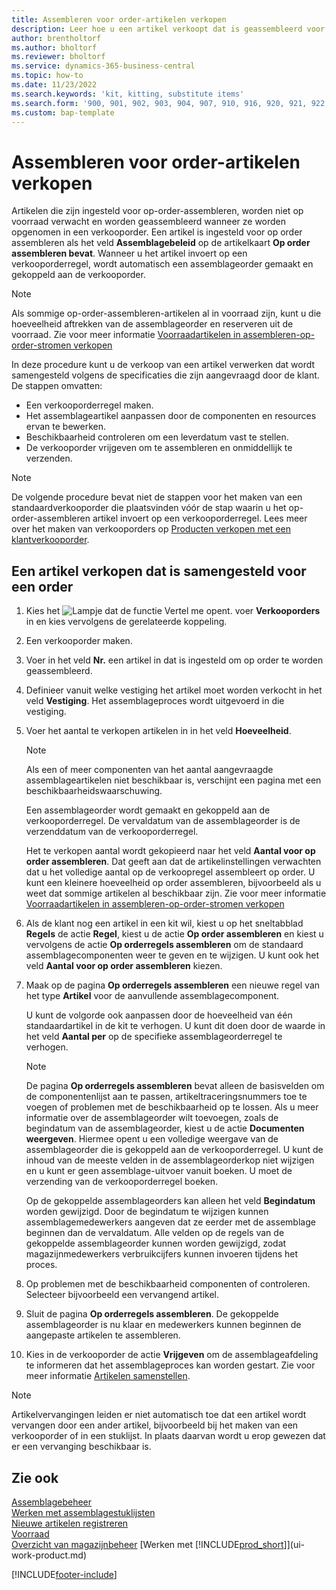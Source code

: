 ```yaml
---
title: Assembleren voor order-artikelen verkopen
description: Leer hoe u een artikel verkoopt dat is geassembleerd voor een order.
author: brentholtorf
ms.author: bholtorf
ms.reviewer: bholtorf
ms.service: dynamics-365-business-central
ms.topic: how-to
ms.date: 11/23/2022
ms.search.keywords: 'kit, kitting, substitute items'
ms.search.form: '900, 901, 902, 903, 904, 907, 910, 916, 920, 921, 922, 923, 940, 941, 942, 930, 931, 932, 914, 915, 905'
ms.custom: bap-template
---
```

# Assembleren voor order-artikelen verkopen

Artikelen die zijn ingesteld voor op-order-assembleren, worden niet op voorraad verwacht en worden geassembleerd wanneer ze worden opgenomen in een verkooporder. Een artikel is ingesteld voor op order assembleren als het veld **Assemblagebeleid** op de artikelkaart **Op order assembleren bevat**. Wanneer u het artikel invoert op een verkooporderregel, wordt automatisch een assemblageorder gemaakt en gekoppeld aan de verkooporder.  

> [!NOTE]  
> Als sommige op-order-assembleren-artikelen al in voorraad zijn, kunt u die hoeveelheid aftrekken van de assemblageorder en reserveren uit de voorraad. Zie voor meer informatie [Voorraadartikelen in assembleren-op-order-stromen verkopen](assembly-how-to-sell-assemble-to-order-items-and-inventory-items-together.md)  

In deze procedure kunt u de verkoop van een artikel verwerken dat wordt samengesteld volgens de specificaties die zijn aangevraagd door de klant. De stappen omvatten: 

* Een verkooporderregel maken.
* Het assemblageartikel aanpassen door de componenten en resources ervan te bewerken.
* Beschikbaarheid controleren om een leverdatum vast te stellen.
* De verkooporder vrijgeven om te assembleren en onmiddellijk te verzenden.  

> [!NOTE]  
> De volgende procedure bevat niet de stappen voor het maken van een standaardverkooporder die plaatsvinden vóór de stap waarin u het op-order-assembleren artikel invoert op een verkooporderregel. Lees meer over het maken van verkooporders op [Producten verkopen met een klantverkooporder](sales-how-sell-products.md).  

## Een artikel verkopen dat is samengesteld voor een order

1. Kies het ![Lampje dat de functie Vertel me opent.](media/ui-search/search_small.png "Vertel me wat u wilt doen") voer **Verkooporders** in en kies vervolgens de gerelateerde koppeling.  
2. Een verkooporder maken. 
3. Voer in het veld **Nr.** een artikel in dat is ingesteld om op order te worden geassembleerd.  
4. Definieer vanuit welke vestiging het artikel moet worden verkocht in het veld **Vestiging**. Het assemblageproces wordt uitgevoerd in die vestiging.  
5. Voer het aantal te verkopen artikelen in in het veld **Hoeveelheid**.  

    > [!NOTE]  
    >  Als een of meer componenten van het aantal aangevraagde assemblageartikelen niet beschikbaar is, verschijnt een pagina met een beschikbaarheidswaarschuwing. <!-- Check whether the field help would be useful. For more information, see Assembly Availability.  -->

    Een assemblageorder wordt gemaakt en gekoppeld aan de verkooporderregel. De vervaldatum van de assemblageorder is de verzenddatum van de verkooporderregel.  

    Het te verkopen aantal wordt gekopieerd naar het veld **Aantal voor op order assembleren**. Dat geeft aan dat de artikelinstellingen verwachten dat u het volledige aantal op de verkoopregel assembleert op order. U kunt een kleinere hoeveelheid op order assembleren, bijvoorbeeld als u weet dat sommige artikelen al beschikbaar zijn. Zie voor meer informatie [Voorraadartikelen in assembleren-op-order-stromen verkopen](assembly-how-to-sell-inventory-items-in-assemble-to-order-flows.md)  

6. Als de klant nog een artikel in een kit wil, kiest u op het sneltabblad **Regels** de actie **Regel**, kiest u de actie **Op order assembleren** en kiest u vervolgens de actie **Op orderregels assembleren** om de standaard assemblagecomponenten weer te geven en te wijzigen. U kunt ook het veld **Aantal voor op order assembleren** kiezen.  
7. Maak op de pagina **Op orderregels assembleren** een nieuwe regel van het type **Artikel** voor de aanvullende assemblagecomponent.  

    U kunt de volgorde ook aanpassen door de hoeveelheid van één standaardartikel in de kit te verhogen. U kunt dit doen door de waarde in het veld **Aantal per** op de specifieke assemblageorderregel te verhogen.  

    > [!NOTE]  
    >  De pagina **Op orderregels assembleren** bevat alleen de basisvelden om de componentenlijst aan te passen, artikeltraceringsnummers toe te voegen of problemen met de beschikbaarheid op te lossen. Als u meer informatie over de assemblageorder wilt toevoegen, zoals de begindatum van de assemblageorder, kiest u de actie **Documenten weergeven**. Hiermee opent u een volledige weergave van de assemblageorder die is gekoppeld aan de verkooporderregel. U kunt de inhoud van de meeste velden in de assemblageorderkop niet wijzigen en u kunt er geen assemblage-uitvoer vanuit boeken. U moet de verzending van de verkooporderregel boeken.  
    >
    >  Op de gekoppelde assemblageorders kan alleen het veld **Begindatum** worden gewijzigd. Door de begindatum te wijzigen kunnen assemblagemedewerkers aangeven dat ze eerder met de assemblage beginnen dan de vervaldatum. Alle velden op de regels van de gekoppelde assemblageorder kunnen worden gewijzigd, zodat magazijnmedewerkers verbruikcijfers kunnen invoeren tijdens het proces.  

8. Op problemen met de beschikbaarheid componenten of controleren. Selecteer bijvoorbeeld een vervangend artikel.  
9. Sluit de pagina **Op orderregels assembleren**. De gekoppelde assemblageorder is nu klaar en medewerkers kunnen beginnen de aangepaste artikelen te assembleren.  
10. Kies in de verkooporder de actie **Vrijgeven** om de assemblageafdeling te informeren dat het assemblageproces kan worden gestart. Zie voor meer informatie [Artikelen samenstellen](assembly-how-to-assemble-items.md).  

> [!NOTE]  
> Artikelvervangingen leiden er niet automatisch toe dat een artikel wordt vervangen door een ander artikel, bijvoorbeeld bij het maken van een verkooporder of in een stuklijst. In plaats daarvan wordt u erop gewezen dat er een vervanging beschikbaar is.

## Zie ook

[Assemblagebeheer](assembly-assemble-items.md)  
[Werken met assemblagestuklijsten](assembly-how-work-assembly-boms.md)  
[Nieuwe artikelen registreren](inventory-how-register-new-items.md)  
[Voorraad](inventory-manage-inventory.md)  
[Overzicht van magazijnbeheer](design-details-warehouse-management.md)
[Werken met [!INCLUDE[prod_short](includes/prod_short.md)]](ui-work-product.md)  

[!INCLUDE[footer-include](includes/footer-banner.md)]